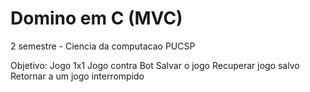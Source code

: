 # Domino em C (MVC)

2 semestre - Ciencia da computacao PUCSP

Objetivo:
Jogo 1x1
Jogo contra Bot
Salvar o jogo
Recuperar jogo salvo
Retornar a um jogo interrompido
